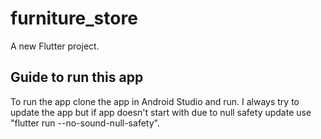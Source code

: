 # furniture_store

A new Flutter project.

## Guide to run this app

To run the app clone the app in Android Studio and run.
I always try to update the app but if app doesn't start with due to null safety update use "flutter run --no-sound-null-safety". 
